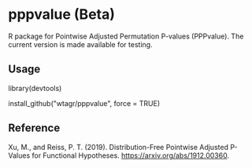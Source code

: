 # pppvalue (Beta)
R package for Pointwise Adjusted Permutation P-values (PPPvalue). The current version is made available for testing.

## Usage
library(devtools)

install_github("wtagr/pppvalue", force = TRUE)

## Reference
Xu, M., and Reiss, P. T. (2019). Distribution-Free Pointwise Adjusted P-Values for Functional Hypotheses. https://arxiv.org/abs/1912.00360.
